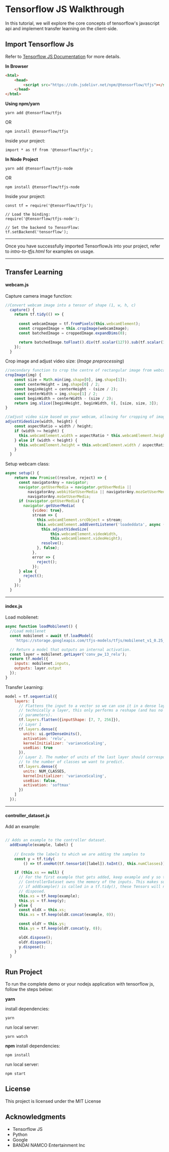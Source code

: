 # Tensorflow JS Walkthrough

In this tutorial, we will explore the core concepts of tensorflow's javascript api and implement transfer learning on the client-side.

## Import Tensorflow Js

Refer to [Tensorflow JS Documentation](https://js.tensorflow.org/index.html#getting-started) for more details.

**In Browser**

```html
<html>
    <head>
        <script src="https://cdn.jsdelivr.net/npm/@tensorflow/tfjs"></script>
    </head>
</html>

```

**Using npm/yarn**

```
yarn add @tensorflow/tfjs
```
OR

```
npm install @tensorflow/tfjs
```

Inside your project:

```
import * as tf from '@tensorflow/tfjs';
```

**In Node Project**

```
yarn add @tensorflow/tfjs-node
```
OR

```
npm install @tensorflow/tfjs-node
```

Inside your project:
```
const tf = require('@tensorflow/tfjs');

// Load the binding:
require('@tensorflow/tfjs-node'); 

// Set the backend to TensorFlow:
tf.setBackend('tensorflow');
```

---

Once you have successfully imported TensorflowJs into your project, refer to _intro-to-tfjs.html_ for examples on usage.

---

## Transfer Learning

#### webcam.js

Capture camera image function:

```javascript
//Convert webcam image into a tensor of shape (1, w, h, c)
  capture() {
    return tf.tidy(() => {
    
      const webcamImage = tf.fromPixels(this.webcamElement);
      const croppedImage = this.cropImage(webcamImage);
      const batchedImage = croppedImage.expandDims(0);

      return batchedImage.toFloat().div(tf.scalar(127)).sub(tf.scalar(1));
    });
  }

```

Crop image and adjust video size: (*Image preprocessing*)
```javascript
//secondary function to crop the centre of rectangular image from webcam
cropImage(img) {
    const size = Math.min(img.shape[0], img.shape[1]);
    const centerHeight = img.shape[0] / 2;
    const beginHeight = centerHeight - (size / 2);
    const centerWidth = img.shape[1] / 2;
    const beginWidth = centerWidth - (size / 2);
    return img.slice([beginHeight, beginWidth, 0], [size, size, 3]);
}

//adjust video size based on your webcam, allowing for cropping of images 
adjustVideoSize(width, height) {
    const aspectRatio = width / height;
    if (width >= height) {
      this.webcamElement.width = aspectRatio * this.webcamElement.height;
    } else if (width < height) {
      this.webcamElement.height = this.webcamElement.width / aspectRatio;
    }
  }
```

Setup webcam class:

```javascript
async setup() {
    return new Promise((resolve, reject) => {
      const navigatorAny = navigator;
      navigator.getUserMedia = navigator.getUserMedia ||
          navigatorAny.webkitGetUserMedia || navigatorAny.mozGetUserMedia ||
          navigatorAny.msGetUserMedia;
      if (navigator.getUserMedia) {
        navigator.getUserMedia(
            {video: true},
            stream => {
              this.webcamElement.srcObject = stream;
              this.webcamElement.addEventListener('loadeddata', async () => {
                this.adjustVideoSize(
                    this.webcamElement.videoWidth,
                    this.webcamElement.videoHeight);
                resolve();
              }, false);
            },
            error => {
              reject();
            });
      } else {
        reject();
      }
    });
  }
```
---

#### index.js

Load mobilenet:

```javascript
async function loadMobilenet() {
  //Load mobilenet
  const mobilenet = await tf.loadModel(
    'https://storage.googleapis.com/tfjs-models/tfjs/mobilenet_v1_0.25_224/model.json');

  // Return a model that outputs an internal activation.
  const layer = mobilenet.getLayer('conv_pw_13_relu');
  return tf.model({
    inputs: mobilenet.inputs,
    outputs: layer.output
  });
}
```

Transfer Learning:
```javascript
model = tf.sequential({
    layers: [
      // Flattens the input to a vector so we can use it in a dense layer. While
      // technically a layer, this only performs a reshape (and has no training
      // parameters).
      tf.layers.flatten({inputShape: [7, 7, 256]}),
      // Layer 1
      tf.layers.dense({
        units: ui.getDenseUnits(),
        activation: 'relu',
        kernelInitializer: 'varianceScaling',
        useBias: true
      }),
      // Layer 2. The number of units of the last layer should correspond
      // to the number of classes we want to predict.
      tf.layers.dense({
        units: NUM_CLASSES,
        kernelInitializer: 'varianceScaling',
        useBias: false,
        activation: 'softmax'
      })
    ]
  });


```


---

#### controller_dataset.js

Add an example:

```javascript

// Adds an example to the controller dataset.
  addExample(example, label) {
    
    // Encode the labels to which we are adding the samples to
    const y = tf.tidy(
        () => tf.oneHot(tf.tensor1d([label]).toInt(), this.numClasses));

    if (this.xs == null) {
      // For the first example that gets added, keep example and y so that the
      // ControllerDataset owns the memory of the inputs. This makes sure that
      // if addExample() is called in a tf.tidy(), these Tensors will not get
      // disposed.
      this.xs = tf.keep(example);
      this.ys = tf.keep(y);
    } else {
      const oldX = this.xs;
      this.xs = tf.keep(oldX.concat(example, 0));

      const oldY = this.ys;
      this.ys = tf.keep(oldY.concat(y, 0));

      oldX.dispose();
      oldY.dispose();
      y.dispose();
    }
  } 

```

## Run Project

To run the complete demo or your nodejs application with tensorflow js, follow the steps below:

**yarn**

install dependencies:
```
yarn
```

run local server:
```
yarn watch
```

**npm**
install dependencies:
```
npm install
```
run local server:
```
npm start
```

## License

This project is licensed under the MIT License

## Acknowledgments

* Tensorflow JS
* Python
* Google
* BANDAI NAMCO Entertainment Inc
 